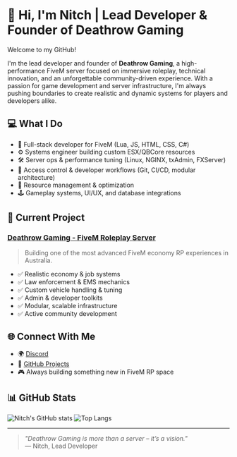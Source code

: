 # 👋 Hi, I'm Nitch | Lead Developer & Founder of Deathrow Gaming

Welcome to my GitHub!

I'm the lead developer and founder of **Deathrow Gaming**, a high-performance FiveM server focused on immersive roleplay, technical innovation, and an unforgettable community-driven experience. With a passion for game development and server infrastructure, I'm always pushing boundaries to create realistic and dynamic systems for players and developers alike.

## 💻 What I Do

- 🧠 Full-stack developer for FiveM (Lua, JS, HTML, CSS, C#)
- ⚙️ Systems engineer building custom ESX/QBCore resources
- 🛠️ Server ops & performance tuning (Linux, NGINX, txAdmin, FXServer)
- 🔐 Access control & developer workflows (Git, CI/CD, modular architecture)
- 🧩 Resource management & optimization
- 🕹️ Gameplay systems, UI/UX, and database integrations

## 🚧 Current Project

### [Deathrow Gaming - FiveM Roleplay Server](https://github.com/deathrowgaming)
> Building one of the most advanced FiveM economy RP experiences in Australia.

- ✅ Realistic economy & job systems  
- ✅ Law enforcement & EMS mechanics  
- ✅ Custom vehicle handling & tuning  
- ✅ Admin & developer toolkits  
- ✅ Modular, scalable infrastructure  
- ✅ Active community development

## 🌐 Connect With Me

- 🌍 [Discord](https://discord.gg/z5srErSr9V)
- 🧠 [GitHub Projects](https://github.com/NitchgamingStudios?tab=repositories)
- 🎮 Always building something new in FiveM RP space

## 📊 GitHub Stats

![Nitch's GitHub stats](https://github-readme-stats.vercel.app/api?username=NitchgamingStudios&show_icons=true&theme=tokyonight)
![Top Langs](https://github-readme-stats.vercel.app/api/top-langs/?username=NitchgamingStudios&layout=compact&theme=tokyonight)

---

> _"Deathrow Gaming is more than a server – it’s a vision."_  
— Nitch, Lead Developer
